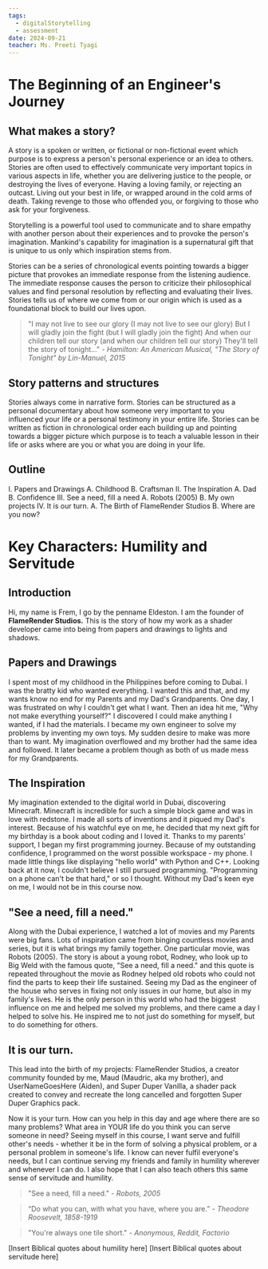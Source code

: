```yaml
---
tags:
  - digitalStorytelling
  - assessment
date: 2024-09-21
teacher: Ms. Preeti Tyagi
---
```

# The Beginning of an Engineer's Journey
## What makes a story?
A story is a spoken or written, or fictional or non-fictional event which purpose is to express a person's personal experience or an idea to others. Stories are often used to effectively communicate very important topics in various aspects in life, whether you are delivering justice to the people, or destroying the lives of everyone. Having a loving family, or rejecting an outcast. Living out your best in life, or wrapped around in the cold arms of death. Taking revenge to those who offended you, or forgiving to those who ask for your forgiveness.

Storytelling is a powerful tool used to communicate and to share empathy with another person about their experiences and to provoke the person's imagination. Mankind's capability for imagination is a supernatural gift that is unique to us only which inspiration stems from.

Stories can be a series of chronological events pointing towards a bigger picture that provokes an immediate response from the listening audience. The immediate response causes the person to criticize their philosophical values and find personal resolution by reflecting and evaluating their lives. Stories tells us of where we come from or our origin which is used as a foundational block to build our lives upon.

> "I may not live to see our glory (I may not live to see our glory)
> But I will gladly join the fight (but I will gladly join the fight)
> And when our children tell our story (and when our children tell our story)
> They'll tell the story of tonight..."
> *- Hamilton: An American Musical, "The Story of Tonight" by Lin-Manuel, 2015*
## Story patterns and structures
Stories always come in narrative form. Stories can be structured as a personal documentary about how someone very important to you influenced your life or a personal testimony in your entire life. Stories can be written as fiction in chronological order each building up and pointing towards a bigger picture which purpose is to teach a valuable lesson in their life or asks where are you or what you are doing in your life.
## Outline
I. Papers and Drawings
	A. Childhood
	B. Craftsman
II. The Inspiration
	A. Dad
	B. Confidence
III. See a need, fill a need
	A. Robots (2005)
	B. My own projects
IV. It is our turn.
	A. The Birth of FlameRender Studios
	B. Where are you now?
# Key Characters: Humility and Servitude
## Introduction
Hi, my name is Frem, I go by the penname Eldeston. I am the founder of **FlameRender Studios.** This is the story of how my work as a shader developer came into being from papers and drawings to lights and shadows.
## Papers and Drawings
I spent most of my childhood in the Philippines before coming to Dubai. I was the bratty kid who wanted everything. I wanted this and that, and my wants know no end for my Parents and my Dad's Grandparents. One day, I was frustrated on why I couldn't get what I want. Then an idea hit me, "Why not make everything yourself?" I discovered I could make anything I wanted, if I had the materials. I became my own engineer to solve my problems by inventing my own toys. My sudden desire to make was more than to want. My imagination overflowed and my brother had the same idea and followed. It later became a problem though as both of us made mess for my Grandparents.
## The Inspiration
My imagination extended to the digital world in Dubai, discovering Minecraft. Minecraft is incredible for such a simple block game and was in love with redstone. I made all sorts of inventions and it piqued my Dad's interest. Because of his watchful eye on me, he decided that my next gift for my birthday is a book about coding and I loved it. Thanks to my parents' support, I began my first programming journey. Because of my outstanding confidence, I programmed on the worst possible workspace - my phone. I made little things like displaying "hello world" with Python and C++. Looking back at it now, I couldn't believe I still pursued programming. "Programming on a phone can't be that hard," or so I thought. Without my Dad's keen eye on me, I would not be in this course now.
## "See a need, fill a need."
Along with the Dubai experience, I watched a lot of movies and my Parents were big fans. Lots of inspiration came from binging countless movies and series, but it is what brings my family together. One particular movie, was Robots (2005). The story is about a young robot, Rodney, who look up to Big Weld with the famous quote, "See a need, fill a need." and this quote is repeated throughout the movie as Rodney helped old robots who could not find the parts to keep their life sustained. Seeing my Dad as the engineer of the house who serves in fixing not only issues in our home, but also in my family's lives. He is the only person in this world who had the biggest influence on me and helped me solved my problems, and there came a day I helped to solve his. He inspired me to not just do something for myself, but to do something for others.
## It is our turn.
This lead into the birth of my projects: FlameRender Studios, a creator community founded by me, Maud (Maudric, aka my brother), and UserNameGoesHere (Aiden), and Super Duper Vanilla, a shader pack created to convey and recreate the long cancelled and forgotten Super Duper Graphics pack.

Now it is your turn. How can you help in this day and age where there are so many problems? What area in YOUR life do you think you can serve someone in need? Seeing myself in this course, I want serve and fulfill other's needs - whether it be in the form of solving a physical problem, or a personal problem in someone's life. I know can never fulfil everyone's needs, but I can continue serving my friends and family in humility wherever and whenever I can do. I also hope that I can also teach others this same sense of servitude and humility.

> "See a need, fill a need."
> *- Robots, 2005*

> “Do what you can, with what you have, where you are.”
> *- Theodore Roosevelt, 1858-1919*

> "You're always one tile short."
> *- Anonymous, Reddit, Factorio*

[Insert Biblical quotes about humility here]
[Insert Biblical quotes about servitude here]